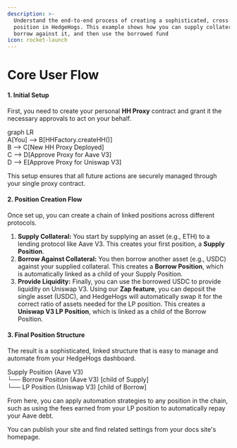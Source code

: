 ```yaml
---
description: >-
  Understand the end-to-end process of creating a sophisticated, cross-protocol
  position in HedgeHogs. This example shows how you can supply collateral,
  borrow against it, and then use the borrowed fund
icon: rocket-launch
---
```


# Core User Flow

#### **1. Initial Setup**

First, you need to create your personal **HH Proxy** contract and grant it the necessary approvals to act on your behalf.

graph LR\
A\[You] --> B\[HHFactory.createHH()]\
B --> C\[New HH Proxy Deployed]\
C --> D\[Approve Proxy for Aave V3]\
D --> E\[Approve Proxy for Uniswap V3]

This setup ensures that all future actions are securely managed through your single proxy contract.

#### **2. Position Creation Flow**

Once set up, you can create a chain of linked positions across different protocols.

1. **Supply Collateral:** You start by supplying an asset (e.g., ETH) to a lending protocol like Aave V3. This creates your first position, a **Supply Position**.
2. **Borrow Against Collateral:** You then borrow another asset (e.g., USDC) against your supplied collateral. This creates a **Borrow Position**, which is automatically linked as a child of your Supply Position.
3. **Provide Liquidity:** Finally, you can use the borrowed USDC to provide liquidity on Uniswap V3. Using our **Zap feature**, you can deposit the single asset (USDC), and HedgeHogs will automatically swap it for the correct ratio of assets needed for the LP position. This creates a **Uniswap V3 LP Position**, which is linked as a child of the Borrow Position.

#### **3. Final Position Structure**

The result is a sophisticated, linked structure that is easy to manage and automate from your HedgeHogs dashboard.

Supply Position (Aave V3)\
└── Borrow Position (Aave V3) \[child of Supply]\
└── LP Position (Uniswap V3) \[child of Borrow]

From here, you can apply automation strategies to any position in the chain, such as using the fees earned from your LP position to automatically repay your Aave debt.

You can publish your site and find related settings from your docs site's homepage.

<figure><img src="https://gitbookio.github.io/onboarding-template-images/publish-hero.png" alt=""><figcaption></figcaption></figure>


